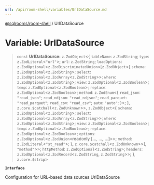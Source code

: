 ```yaml
---
url: /api/room-shell/variables/UrlDataSource.md
---
```

[@sqlrooms/room-shell](../index.md) / UrlDataSource

# Variable: UrlDataSource

> `const` **UrlDataSource**: `z.ZodObject`<{ `tableName`: `z.ZodString`; `type`: `z.ZodLiteral`<`"url"`>; `url`: `z.ZodString`; `loadOptions`: `z.ZodOptional`<`z.ZodDiscriminatedUnion`<\[`z.ZodObject`<{ `schema`: `z.ZodOptional`<`z.ZodString`>; `select`: `z.ZodOptional`<`z.ZodArray`<`z.ZodString`>>; `where`: `z.ZodOptional`<`z.ZodString`>; `view`: `z.ZodOptional`<`z.ZodBoolean`>; `temp`: `z.ZodOptional`<`z.ZodBoolean`>; `replace`: `z.ZodOptional`<`z.ZodBoolean`>; `method`: `z.ZodEnum`<{ `read_json`: `"read_json"`; `read_ndjson`: `"read_ndjson"`; `read_parquet`: `"read_parquet"`; `read_csv`: `"read_csv"`; `auto`: `"auto"`; }>; }, `z.core.$catchall`<`z.ZodUnknown`>>, `z.ZodObject`<{ `schema`: `z.ZodOptional`<`z.ZodString`>; `select`: `z.ZodOptional`<`z.ZodArray`<`z.ZodString`>>; `where`: `z.ZodOptional`<`z.ZodString`>; `view`: `z.ZodOptional`<`z.ZodBoolean`>; `temp`: `z.ZodOptional`<`z.ZodBoolean`>; `replace`: `z.ZodOptional`<`z.ZodBoolean`>; `options`: `z.ZodOptional`<`z.ZodUnion`\<readonly \[..., ..., ...]>>; `method`: `z.ZodLiteral`<`"st_read"`>; }, `z.core.$catchall`<`z.ZodUnknown`>>], `"method"`>>; `httpMethod`: `z.ZodOptional`<`z.ZodString`>; `headers`: `z.ZodOptional`<`z.ZodRecord`<`z.ZodString`, `z.ZodString`>>; }, `z.core.$strip`>

**`Interface`**

Configuration for URL-based data sources
UrlDataSource
